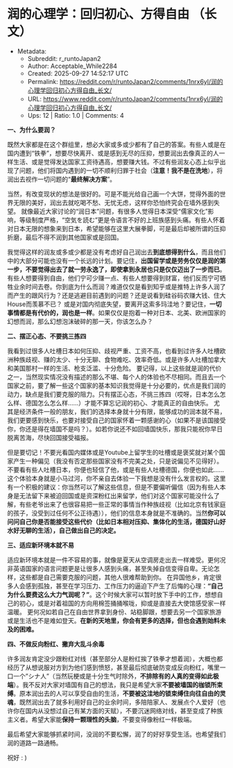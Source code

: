 # 润的心理学：回归初心、方得自由 （长文）

- Metadata:
  - Subreddit: r_runtoJapan2
  - Author: Acceptable_While2284
  - Created: 2025-09-27 14:52:17 UTC
  - Permalink: https://reddit.com/r/runtoJapan2/comments/1nrx6yl/润的心理学回归初心方得自由_长文/
  - URL: https://www.reddit.com/r/runtoJapan2/comments/1nrx6yl/润的心理学回归初心方得自由_长文/
  - Ups: 12 | Ratio: 1.0 | Comments: 4


**一、为什么要润？**

既然大家都是在这个群组里，想必大家或多或少都有了自己的答案。有些人或是在国内遭到“铁拳”，想要尽快离开、或是感到无尽的压抑，想要润出去像真正的人一样生活、或是觉得发达国家工资待遇高，想要赚大钱。不过有些润友心态上似乎出现了问题，他们将国内遇到的一切不顺利归罪于社会（**注意！我不是在洗地**），将润出去视作一切问题的“**最终解决方案**”。

当然，有改变现状的想法是很好的。可是不能光给自己画一个大饼，觉得外面的世界无限的美好，润出去就吃喝不愁、无忧无虑，这样你恐怕终究会在墙外感到失望。
就像最近大家讨论的“润日本”问题，有很多人觉得日本深受“儒家文化”影响，等级制度严格，“空気を読む”更是令语言不好的上班族感到头痛。有些人怀着对日本无限的想象来到日本，希望能够在这里大展拳脚，可是最后却被所谓的压抑折磨，最后不得不润到其他国家或是回国。

我觉得这样的润友或多或少都是没有考虑好自己润出去**到底想得到什么**，而且他们中的大部分可能也没有一个长远的计划。要记住，**出国留学或是劳务仅仅是润的第一步，不要觉得出去了就一劳永逸了，即使拿到永居也只是仅仅迈出了一步而已**。
有些人想要得到自由，他们宁可少赚一点、有些人想要得到财富，他们反而宁可牺牲业余时间去卷。你到底为什么而润？难道仅仅是看到知乎或是推特上许多人润了而产生的跟风行为？还是逃避目前遇到的问题？还是说看到硅谷码农赚大钱、住大House而羡慕不已？
或是对国内彻底失望，要离开这索多玛洼地？要记住，**一切事情都是有代价的，润也是一样**。如果仅仅是抱着一种对日本、北美、欧洲国家的幻想而润，那么幻想泡沫破碎的那一天，你该怎么办？

**二、摆正心态、不要挑三拣四**

我看到过很多人吐槽日本如何压抑、歧视严重、工资不高，也看到过许多人吐槽欧洲种族歧视、赚的太少、十分无聊、食物难吃、效率奇低。或是许多人吐槽加拿大和美国那村一样的生活、枪支泛滥、十分危险。
要记得，以上这些就是润的代价之一，当然现实情况没有描述的那么不堪、每个人的体验也不尽相同。而且去一个国家之前，要了解一些这个国家的基本知识我觉得是十分必要的，优点是我们润的动力，缺点是我们要克服的阻力。只有摆正心态，不挑三拣四（哎呀，日本怎么怎么样、德国怎么怎么样……）才能不算忘记润的初心、才能真正的自由快乐。
尤其是经济条件一般的朋友，我们的选择本身就十分有限，能够成功的润本就不易，我们更要感到快乐，也要对接受自己的国家怀着一颗感谢的心（如果不是该国接受你，你还是得在墙国不是吗？）。如若你说还不如回墙国快乐，那我只能祝你早日脱离苦海，尽快回国接受福报。

但是要切记！不要光看国内媒体或是Youtube上留学生的吐槽或是褒奖就对某个国家产生一种偏见（我没有否定那些国家没有不完美之处，只是说偏见不见得好）。不要看有些人吐槽日本，你便也轻信了他，或是有些人吐槽德国，你便也如此……
这个体验本身就是小马过河，你不亲自去体验一下我想是没有什么发言权的。这里有一个积极的建议：你当然可以了解这些信息，但是不要偏听偏信（因为有些人本身是无法留下来被迫回国或是资深粉红出来留学，他们对这个国家可能没什么了解，有些老爷出来了也很容易把一些正常的事情当作种族歧视（比如北京有钱家庭的孩子，没受到过任何不公正待遇）），他们的信息本身就是不准确的。当然**你可以问问自己你是否能接受这些代价（比如日本相对压抑、集体化的生活，德国好山好水好无聊的生活），自己做出自己的决定。**

**三、适应新环境本就不易**

适应新环境本就是一件不容易的事，就像是夏天从空调房走出去一样难受。更何况非英语国家的语言问题更是让很多人感到头痛，甚至失掉自信变得自卑。无论怎样，这些都是自己需要克服的问题，其他人很难帮助到你。
在异国他乡，肯定很多人会感到孤独，甚至在学习压力、工作压力的逼迫下产生了后悔的心理：**“自己为什么要费这么大力气润呢？”**。这个时候大家可以暂时放下手中的工作，想想自己的初心，或是对着祖国的方向用棉签捅捅喉咙，抑或是直接去大使馆感受家一样温暖。
更何况如若自己在自由世界拿到身份、站稳脚跟，想要去另一个国家旅游或是生活也不是难如登天。**在新的天地里，你会有更多的选择，但也会遇到始料未及的困难。**

**四、不做反向粉红、撇弃大乱斗余毒**

许多润友肯定没少跟粉红对线（甚至部分人是粉红挨了铁拳才想着润），大概也都经历了从想说服对方到为他们感到愤怒，甚至最后彻底破防变成反向粉红，嘴里一口一个”シナ人”（当然玩梗或是十分生气时除外，**不排除有的人真的变得如此极端**）。我不反对大家对墙国有自己的想法，我只是希望大家**不要被墙国的枷锁所束缚**。原本润出去的人可以享受自由的生活，**不要被这洼地的锁束缚住向往自由的灵魂**，既然润出去了就多利用好自己的业余时间，多陪陪家人、发展点个人爱好（也许你在国内从没想过自己有某方面的天赋），不要沉迷网络对线，甚至变成了种族主义者。希望大家能**保持一颗理性的头脑**，不要变得像粉红一样极端。

最后希望大家能够抓紧时间，没润的不要松懈，润了的好好享受生活。也希望我们润的道路一路通畅。

祝好 : )

